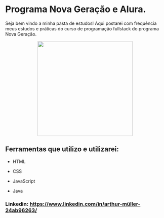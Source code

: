 # Programa Nova Geração e Alura.
Seja bem vindo a minha pasta de estudos!
Aqui postarei com frequência meus estudos e práticas do curso de programação fullstack do programa Nova Geração.

<div align="center">
<img src="https://user-images.githubusercontent.com/112774071/243517027-99453661-0678-4b56-aafe-a09dd96ba593.png" width="300px" />
</div>

## Ferramentas que utilizo e utilizarei:

* HTML

* CSS

* JavaScript

* Java



### Linkedin: https://www.linkedin.com/in/arthur-müller-24ab96263/


